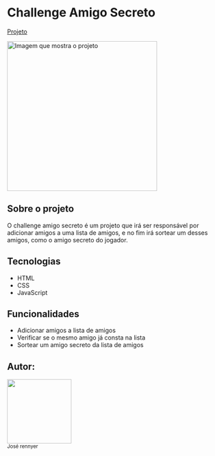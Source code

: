 # Challenge Amigo Secreto

<a href="https://jose-the-rennyer.github.io/Challenge-amigo-secreto-project/" target="_blank">Projeto</a>

<img src="https://github.com/user-attachments/assets/91a71bc8-d4e8-476d-97fe-98b11b5f9069" alt="Imagem que mostra o projeto" height="350px"/>

## Sobre o projeto
O challenge amigo secreto é um projeto que irá ser responsável por adicionar amigos a uma lista de amigos, e no fim irá sortear um desses amigos, como o amigo secreto do jogador.

## Tecnologias
- HTML
- CSS
- JavaScript

## Funcionalidades
- Adicionar amigos a lista de amigos
- Verificar se o mesmo amigo já consta na lista
- Sortear um amigo secreto da lista de amigos

## Autor:
<img src="https://github.com/user-attachments/assets/44f9127b-4ba9-49be-85b9-6626bf6df9e5" width="150px"/>
<br>
<sub>José rennyer</sub>
